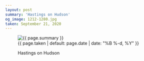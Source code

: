 ```yaml
---
layout: post
summary: 'Hastings on Hudson'
og_image: 1212-1280.jpg
taken: September 21, 2020
---
```


<figure class="post" data-src="{{ site.assets_url }}/{{ page.og_image }}">
<img alt="{{ page.summary }}" sizes="(min-width: 700px) 50vw, calc(100vw - 2rem)" src="{{ site.assets_url }}/1212-640.jpg" srcset="{{ site.assets_url }}/1212-320.jpg 320w, {{ site.assets_url }}/1212-640.jpg 640w, {{ site.assets_url }}/1212-960.jpg 960w, {{ site.assets_url }}/1212-1280.jpg 1280w"/>
<figcaption>
<time>{{ page.taken | default: page.date | date: "%B %-d, %Y" }}</time>
<p>Hastings on Hudson</p>
</figcaption>
</figure>
